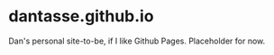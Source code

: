 dantasse.github.io
==================
Dan's personal site-to-be, if I like Github Pages. Placeholder for now.
